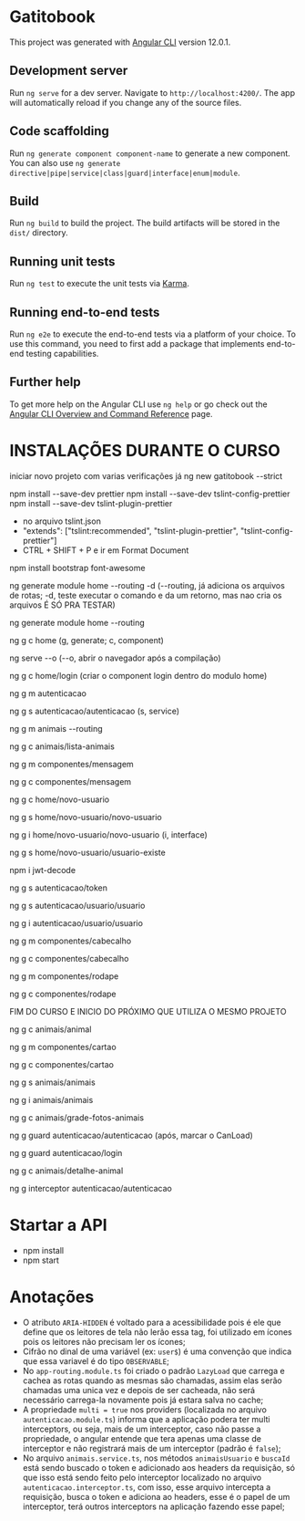 # Gatitobook

This project was generated with [Angular CLI](https://github.com/angular/angular-cli) version 12.0.1.

## Development server

Run `ng serve` for a dev server. Navigate to `http://localhost:4200/`. The app will automatically reload if you change any of the source files.

## Code scaffolding

Run `ng generate component component-name` to generate a new component. You can also use `ng generate directive|pipe|service|class|guard|interface|enum|module`.

## Build

Run `ng build` to build the project. The build artifacts will be stored in the `dist/` directory.

## Running unit tests

Run `ng test` to execute the unit tests via [Karma](https://karma-runner.github.io).

## Running end-to-end tests

Run `ng e2e` to execute the end-to-end tests via a platform of your choice. To use this command, you need to first add a package that implements end-to-end testing capabilities.

## Further help

To get more help on the Angular CLI use `ng help` or go check out the [Angular CLI Overview and Command Reference](https://angular.io/cli) page.

# INSTALAÇÕES DURANTE O CURSO

iniciar novo projeto com varias verificações já
ng new gatitobook --strict

npm install --save-dev prettier
npm install --save-dev tslint-config-prettier
npm install --save-dev tslint-plugin-prettier

- no arquivo tslint.json
- "extends": ["tslint:recommended", "tslint-plugin-prettier", "tslint-config-prettier"]
- CTRL + SHIFT + P e ir em Format Document

npm install bootstrap font-awesome

ng generate module home --routing -d (--routing, já adiciona os arquivos de rotas; -d, teste executar o comando e da um retorno, mas nao cria os arquivos É SÓ PRA TESTAR)

ng generate module home --routing

ng g c home (g, generate; c, component)

ng serve --o (--o, abrir o navegador após a compilação)

ng g c home/login (criar o component login dentro do modulo home)

ng g m autenticacao

ng g s autenticacao/autenticacao (s, service)

ng g m animais --routing

ng g c animais/lista-animais

ng g m componentes/mensagem

ng g c componentes/mensagem

ng g c home/novo-usuario

ng g s home/novo-usuario/novo-usuario

ng g i home/novo-usuario/novo-usuario (i, interface)

ng g s home/novo-usuario/usuario-existe

npm i jwt-decode

ng g s autenticacao/token

ng g s autenticacao/usuario/usuario

ng g i autenticacao/usuario/usuario

ng g m componentes/cabecalho

ng g c componentes/cabecalho

ng g m componentes/rodape

ng g c componentes/rodape

FIM DO CURSO E INICIO DO PRÓXIMO QUE UTILIZA O MESMO PROJETO

ng g c animais/animal

ng g m componentes/cartao

ng g c componentes/cartao

ng g s animais/animais

ng g i animais/animais

ng g c animais/grade-fotos-animais

ng g guard autenticacao/autenticacao (após, marcar o CanLoad)

ng g guard autenticacao/login

ng g c animais/detalhe-animal

ng g interceptor autenticacao/autenticacao

# Startar a API

- npm install
- npm start

# Anotações

- O atributo `ARIA-HIDDEN` é voltado para a acessibilidade pois é ele que define que os leitores de tela não lerão essa tag, foi utilizado em ícones pois os leitores não precisam ler os ícones;
- Cifrão no dinal de uma variável (ex: `user$`) é uma convenção que indica que essa variavel é do tipo `OBSERVABLE`;
- No `app-routing.module.ts` foi criado o padrão `LazyLoad` que carrega e cachea as rotas quando as mesmas são chamadas, assim elas serão chamadas uma unica vez e depois de ser cacheada, não será necessário carrega-la novamente pois já estara salva no cache;
- A propriedade `multi = true` nos providers (localizada no arquivo `autenticacao.module.ts`) informa que a aplicação podera ter multi interceptors, ou seja, mais de um interceptor, caso não passe a propriedade, o angular entende que tera apenas uma classe de interceptor e não registrará mais de um interceptor (padrão é `false`);
- No arquivo `animais.service.ts`, nos métodos `animaisUsuario` e `buscaId` está sendo buscado o token e adicionado aos headers da requisição, só que isso está sendo feito pelo interceptor localizado no arquivo `autenticacao.interceptor.ts`, com isso, esse arquivo intercepta a requisição, busca o token e adiciona ao headers, esse é o papel de um interceptor, terá outros interceptors na aplicação fazendo esse papel;
